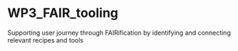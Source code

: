 # WP3_FAIR_tooling
Supporting user journey through FAIRification by identifying and connecting relevant recipes and tools
